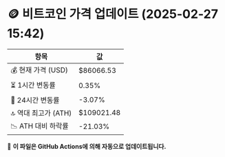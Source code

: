 # 🪙 비트코인 가격 업데이트 (2025-02-27 15:42)

| 항목                | 값 |
|--------------------|----------------|
| 💰 현재 가격 (USD) | $86066.53 |
| ⏳ 1시간 변동률    | 0.35% |
| 📆 24시간 변동률   | -3.07% |
| 🔝 역대 최고가 (ATH) | $109021.48 |
| 📉 ATH 대비 하락률 | -21.03% |

🔄 **이 파일은 GitHub Actions에 의해 자동으로 업데이트됩니다.**
